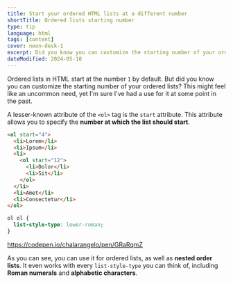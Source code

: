 ```yaml
---
title: Start your ordered HTML lists at a different number
shortTitle: Ordered lists starting number
type: tip
language: html
tags: [content]
cover: neon-desk-1
excerpt: Did you know you can customize the starting number of your ordered lists? Learn how with this quick tip.
dateModified: 2024-05-10
---
```


Ordered lists in HTML start at the number `1` by default. But did you know you can customize the starting number of your ordered lists? This might feel like an uncommon need, yet I'm sure I've had a use for it at some point in the past.

A lesser-known attribute of the `<ol>` tag is the `start` attribute. This attribute allows you to specify the **number at which the list should start**.

```html
<ol start="4">
  <li>Lorem</li>
  <li>Ipsum</li>
  <li>
    <ol start="12">
      <li>Dolor</li>
      <li>Sit</li>
    </ol>
  </li>
  <li>Amet</li>
  <li>Consectetur</li>
</ol>
```

```css
ol ol {
  list-style-type: lower-roman;
}
```

https://codepen.io/chalarangelo/pen/GRaRqmZ

As you can see, you can use it for ordered lists, as well as **nested order lists**. It even works with every `list-style-type` you can think of, including **Roman numerals** and **alphabetic characters**.
